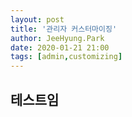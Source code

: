 ```yaml
---
layout: post
title: '관리자 커스터마이징'
author: JeeHyung.Park
date: 2020-01-21 21:00
tags: [admin,customizing]
---
```


## 테스트임

